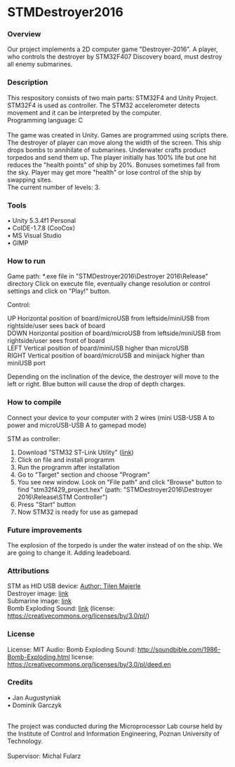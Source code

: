 ﻿# STMDestroyer2016

### Overview

Our project implements a 2D computer game "Destroyer-2016". 
A player, who controls the destroyer by STM32F407 Discovery board, must destroy all enemy submarines.

### Description

This respository consists of two main parts: STM32F4 and Unity Project. <br>
STM32F4 is used as controller. The STM32 accelerometer detects movement and it can be interpreted by the computer. <br>
Programming language: C <br> <br>
The game was created in Unity. Games are programmed using scripts there. <br>
The destroyer of player can move along the width of the screen. This ship drops bombs to annihilate of submarines. Underwater crafts product torpedos and send them up. The player initially has 100% life but one hit reduces the "health points" of ship by 20%. Bonuses sometimes fall from the sky. Player may get more "health" or lose control of the ship by swapping sites. <br>
The current number of levels: 3.

### Tools 

•	Unity 5.3.4f1 Personal <br>
•	CoIDE-1.7.8 (CooCox) <br>
•	MS Visual Studio <br>
•	GIMP

### How to run 

Game path: *.exe file in "STMDestroyer2016\Destroyer 2016\Release" directory 
Click on execute file, eventually change resolution or control settings and click on "Play!" button.

Control:

UP		Horizontal position of board/microUSB from leftside/miniUSB from rightside/user sees back of board<br>
DOWN	Horizontal position of board/microUSB from leftside/miniUSB from rightside/user sees front of board<br>
LEFT	Vertical position of board/miniUSB higher than microUSB<br>
RIGHT	Vertical position of board/microUSB and minijack higher than miniUSB port<br>

Depending on the inclination of the device, the destroyer will move to the left or right. 
Blue button will cause the drop of depth charges.

### How to compile

Connect your device to your computer with 2 wires (mini USB-USB A to power and microUSB-USB A to gamepad mode)

STM as controller:

1. Download "STM32 ST-Link Utility" (<a href='http://download.freedownloadmanager.org/Windows-PC/STM32-ST-Link-Utility/FREE-3.8.0.html'>link</a>) <br>
2. Click on file and install programm <br>
3. Run the programm after installation <br>
4. Go to "Target" section and choose "Program" <br>
5. You see new window. Look on "File path" and click "Browse" button to find  "stm32f429_project.hex" (path: "STMDestroyer2016\Destroyer 2016\Release\STM Controller")
6. Press "Start" button <br>
7. Now STM32 is ready for use as gamepad

### Future improvements

The explosion of the torpedo is under the water instead of on the ship. We are going to change it. Adding leadeboard.

### Attributions

STM as HID USB device: <a href='http://stm32f4-discovery.net/2014/09/library-34-stm32f4-usb-hid-device/'>Author: Tilen Majerle</a>
<br>
Destroyer image: <a href='https://www.the-blueprints.com/blueprints/ships/destroyers-us/55629/view/uss_dd-946_edson_%5Bdestroyer%5D_(1970)/'>link</a>
<br>
Submarine image: <a href='http://thumb101.shutterstock.com/display_pic_with_logo/458122/275076917/stock-vector-contour-image-of-diesel-submarines-illustration-on-white-background-275076917.jpg'>link</a>
<br>
Bomb Exploding Sound: <a href='http://soundbible.com/1986-Bomb-Exploding.html'>link</a>
(license: https://creativecommons.org/licenses/by/3.0/pl/)

### License

License: MIT
Audio:
Bomb Exploding Sound: http://soundbible.com/1986-Bomb-Exploding.html
license: https://creativecommons.org/licenses/by/3.0/pl/deed.en

### Credits

•	Jan Augustyniak <br>
•	Dominik Garczyk

<br>
The project was conducted during the Microprocessor Lab course held by the Institute of Control and Information Engineering, Poznan University of Technology. 
<br><br>
Supervisor: Michal Fularz 


